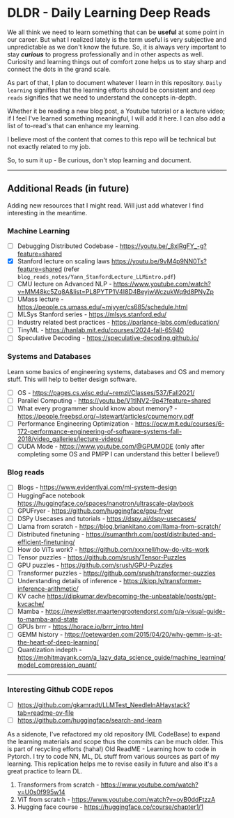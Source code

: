 # DLDR - Daily Learning Deep Reads

We all think we need to learn something that can be <b>useful</b> at some point in our career. But what I realized lately is the term useful is very subjective and unpredictable as we don't know the future. So, it is always very important to stay <b><i>curious</i></b> to progress professionally and in other aspects as well. Curiosity and learning things out of comfort zone helps us to stay sharp and connect the dots in the grand scale. 

As part of that, I plan to document whatever I learn in this repository. `Daily learning` signifies that the learning efforts should be consistent and `deep reads` signifies that we need to understand the concepts in-depth.

Whether it be reading a new blog post, a Youtube tutorial or a lecture video; if I feel I've learned something meaningful, I will add it here. I can also add a list of to-read's that can enhance my learning.

I believe most of the content that comes to this repo will be technical but not exactly related to my job.

So, to sum it up - Be curious, don't stop learning and document.

---

## Additional Reads (in future)
Adding new resources that I might read. Will just add whatever I find interesting in the meantime.

### Machine Learning
- [ ] Debugging Distributed Codebase - https://youtu.be/_8xlRgFY_-g?feature=shared 
- [x] Stanford lecture on scaling laws https://youtu.be/9vM4p9NN0Ts?feature=shared (refer `blog_reads_notes/Yann_StanfordLecture_LLMintro.pdf`)
- [ ] CMU lecture on Advanced NLP - https://www.youtube.com/watch?v=MM48kc5Zq8A&list=PL8PYTP1V4I8D4BeyjwWczukWq9d8PNyZp
- [ ] UMass lecture - https://people.cs.umass.edu/~miyyer/cs685/schedule.html
- [ ] MLSys Stanford series - https://mlsys.stanford.edu/
- [ ] Industry related best practices - https://parlance-labs.com/education/
- [ ] TinyML - https://hanlab.mit.edu/courses/2024-fall-65940
- [ ] Speculative Decoding - https://speculative-decoding.github.io/

### Systems and Databases
Learn some basics of engineering systems, databases and OS and memory stuff. This will help to better design software.

- [ ] OS - https://pages.cs.wisc.edu/~remzi/Classes/537/Fall2021/ 
- [ ] Parallel Computing - https://youtu.be/V1tINV2-9p4?feature=shared 
- [ ] What every programmer should know about memory? - https://people.freebsd.org/~lstewart/articles/cpumemory.pdf 
- [ ] Performance Engineering Optimization - https://ocw.mit.edu/courses/6-172-performance-engineering-of-software-systems-fall-2018/video_galleries/lecture-videos/
- [ ] CUDA Mode - https://www.youtube.com/@GPUMODE (only after completing some OS and PMPP I can understand this better I believe!)

### Blog reads
- [ ] Blogs - https://www.evidentlyai.com/ml-system-design
- [ ] HuggingFace notebook https://huggingface.co/spaces/nanotron/ultrascale-playbook
- [ ] GPUFryer - https://github.com/huggingface/gpu-fryer
- [ ] DSPy Usecases and tutorials - https://dspy.ai/dspy-usecases/
- [ ] Llama from scratch - https://blog.briankitano.com/llama-from-scratch/
- [ ] Distributed finetuning - https://sumanthrh.com/post/distributed-and-efficient-finetuning/
- [ ] How do ViTs work? - https://github.com/xxxnell/how-do-vits-work
- [ ] Tensor puzzles - https://github.com/srush/Tensor-Puzzles
- [ ] GPU puzzles - https://github.com/srush/GPU-Puzzles
- [ ] Transformer puzzles - https://github.com/srush/transformer-puzzles
- [ ] Understanding details of inference - https://kipp.ly/transformer-inference-arithmetic/
- [ ] KV cache https://dipkumar.dev/becoming-the-unbeatable/posts/gpt-kvcache/
- [ ] Mamba - https://newsletter.maartengrootendorst.com/p/a-visual-guide-to-mamba-and-state
- [ ] GPUs brrr - https://horace.io/brrr_intro.html
- [ ] GEMM history - https://petewarden.com/2015/04/20/why-gemm-is-at-the-heart-of-deep-learning/
- [ ] Quantization indepth - https://mohitmayank.com/a_lazy_data_science_guide/machine_learning/model_compression_quant/
---

### Interesting Github CODE repos
- [ ] https://github.com/gkamradt/LLMTest_NeedleInAHaystack?tab=readme-ov-file
- [ ] https://github.com/huggingface/search-and-learn

As a sidenote, I've refactored my old repository (ML CodeBase) to expand the learning materials and scope thus the commits can be much older. This is part of recycling efforts (haha!) 
Old ReadME - Learning how to code in Pytorch. I try to code NN, ML, DL stuff from various sources as part of my learning. This replication helps me to revise easily in future and also it's a great practice to learn DL.

1. Transformers from scratch - https://www.youtube.com/watch?v=U0s0f995w14
2. ViT from scratch - https://www.youtube.com/watch?v=ovB0ddFtzzA
3. Hugging face course - https://huggingface.co/course/chapter1/1
